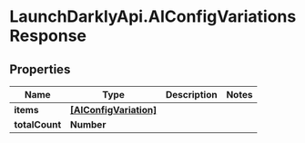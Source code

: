 # LaunchDarklyApi.AIConfigVariationsResponse

## Properties

Name | Type | Description | Notes
------------ | ------------- | ------------- | -------------
**items** | [**[AIConfigVariation]**](AIConfigVariation.md) |  | 
**totalCount** | **Number** |  | 


